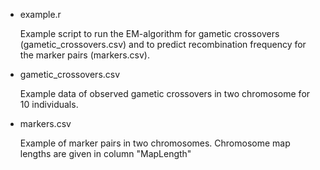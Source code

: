 - example.r 

	Example script to run the EM-algorithm for gametic crossovers (gametic_crossovers.csv) and to predict recombination frequency for the marker pairs (markers.csv).

- gametic_crossovers.csv

	Example data of observed gametic crossovers in two chromosome for 10 individuals.

- markers.csv

	Example of marker pairs in two chromosomes. Chromosome map lengths are given in column "MapLength"
 
